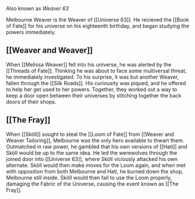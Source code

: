 Also known as *Weaver 63*

Melbourne Weaver is the Weaver of [[Universe 63]]. He recieved the [[Book of Fate]] for his universe on his eighteenth birthday, and began studying the powers immediately. 

## [[Weaver and Weaver]]
When [[Melissa Weaver]] fell into his universe, he was alerted by the [[Threads of Fate]]. Thinking he was about to face some multiversal threat, he immediately investigated. To his surprise, it was but another Weaver, fallen through the [[Silk Roads]].
His curiousity was piqued, and he offered to help her get used to her powers. Together, they worked out a way to keep a door open between their universes by stitching together the back doors of their shops.

## [[The Fray]]
When [[Sköll]] sought to steal the [[Loom of Fate]] from [[Weaver and Weaver Tailoring]], Melbourne was the only hero available to thwart them. 
Outmatched in raw power, he gambled that his own versions of [[Hati]] and Sköll would be up to the same idea. He led the werewolves through the joined door into [[Universe 63]], where Sköll viciously attacked his own alternate. 
Sköll would then make moves for the Loom again, and when met with opposition from both Melbourne and Hati, he burned down the shop, Melbourne still inside.
Sköll would then fail to use the Loom properly, damaging the Fabric of the Universe, causing the event known as [[The Fray]].

